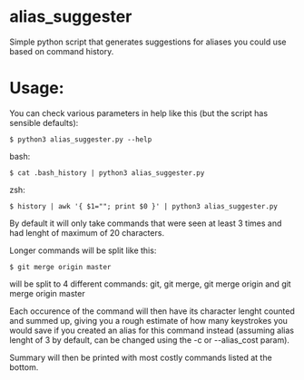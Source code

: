 # alias_suggester
Simple python script that generates suggestions for aliases you could use based on command history.

# Usage:

You can check various parameters in help like this (but the script has sensible defaults):

``$ python3 alias_suggester.py --help``

bash:

``$ cat .bash_history | python3 alias_suggester.py``

zsh:

``$ history | awk '{ $1=""; print $0 }' | python3 alias_suggester.py``

By default it will only take commands that were seen at least 3 times and had lenght of maximum of 20 characters.

Longer commands will be split like this:

``$ git merge origin master``

will be split to 4 different commands:
git, git merge, git merge origin and git merge origin master 

Each occurence of the command will then have its character lenght counted and summed up, giving you a rough estimate of how many keystrokes you would save if you created an alias for this command instead (assuming alias lenght of 3 by default, can be changed using the -c or --alias_cost param).

Summary will then be printed with most costly commands listed at the bottom.
